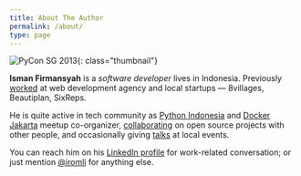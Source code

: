 ```yaml
---
title: About The Author
permalink: /about/
type: page
---
```


![PyCon SG 2013](/img/pages/pycon-sg.jpg){: class="thumbnail"}

__Isman Firmansyah__ is a _software developer_ lives in Indonesia.
Previously [worked][linkedin] at web development agency
and local startups — 8villages, Beautiplan, SixReps.

He is quite active in tech community as [Python Indonesia][python-id]
and [Docker Jakarta][docker-id] meetup co-organizer,
[collaborating][github] on open source projects with other people,
and occasionally giving [talks][speakerdeck] at local events.

You can reach him on his [LinkedIn profile][linkedin] for work-related conversation;
or just mention [@iromli][twitter] for anything else.

[linkedin]: http://www.linkedin.com/in/iromli
[speakerdeck]: https://speakerdeck.com/iromli
[twitter]: https://twitter.com/iromli
[github]: https://github.com/iromli
[python-id]: http://www.python.or.id/
[docker-id]: http://www.meetup.com/Docker-Jakarta/
